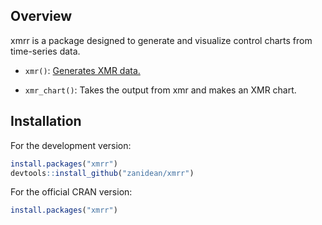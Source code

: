 Overview
---------

xmrr is a package designed to generate and visualize control charts from time-series data.

- `xmr()`: [Generates XMR data.](https://sramhc.shinyapps.io/xmrbuilder/)

- `xmr_chart()`: Takes the output from xmr and makes an XMR chart.


Installation
------------

For the development version:

``` R
install.packages("xmrr")
devtools::install_github("zanidean/xmrr")
```

For the official CRAN version:

``` R
install.packages("xmrr")
```
